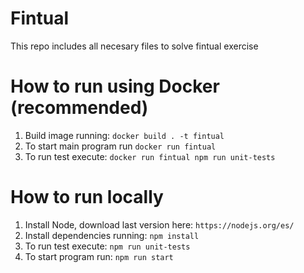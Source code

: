 # Fintual
This repo includes all necesary files to solve fintual exercise

# How to run using Docker (recommended)
1. Build image running: `docker build . -t fintual`
2. To start main program run `docker run fintual`
3. To run test execute: `docker run fintual npm run unit-tests`

# How to run locally
1. Install Node, download last version here: `https://nodejs.org/es/`
2. Install dependencies running: `npm install`
3. To run test execute: `npm run unit-tests`
4. To start program run: `npm run start`
